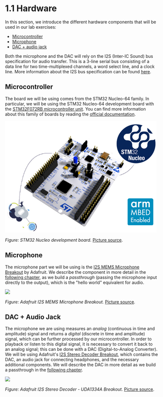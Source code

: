 # 1.1 Hardware

In this section, we introduce the different hardware components that will be
 used in our lab exercises:

* [Microcontroller](hardware.md#microcontroller)
* [Microphone](hardware.md#microphone)
* [DAC + audio jack](hardware.md#dac_jack)

Both the microphone and the DAC will rely on the I2S \(Inter-IC Sound\) 
bus specification for audio transfer. This is a 3-line serial bus consisting
 of a data line for two time-multiplexed channels, a word select line, and
  a clock line. More information about the I2S bus specification can be 
  found [here](https://www.sparkfun.com/datasheets/BreakoutBoards/I2SBUS.pdf).

## Microcontroller <a id="microcontroller"></a>

The board we will be using comes from the STM32 Nucleo-64 family. In 
particular, we will be using the STM32 Nucleo-64 development board with 
the [STM32F072RB microcontroller unit](https://www.st.com/en/evaluation-tools/nucleo-f072rb.html). You can find more information about this family of boards by reading the [official documentation](https://www.st.com/content/ccc/resource/technical/document/data_brief/c8/3c/30/f7/d6/08/4a/26/DM00105918.pdf/files/DM00105918.pdf/jcr:content/translations/en.DM00105918.pdf).

![](../.gitbook/assets/nucleo_board.jpg)

_Figure: STM32 Nucleo development board._ [Picture source](https://www.st.com/en/evaluation-tools/nucleo-f072rb.html).

## Microphone <a id="microphone"></a>

The microphone part we will be using is the 
[I2S MEMS Microphone Breakout](https://learn.adafruit.com/adafruit-i2s-mems-microphone-breakout/overview) by Adafruit. 
We describe the component in more detail in the 
[following chapter](../passthrough/audio-io/microphone.md), 
as we build a _passthrough_ \(passing the microphone input directly 
to the output\), which is the "hello world" equivalent for audio.

![](../.gitbook/assets/sensors_3421_quarter_orig.jpg)

_Figure: Adafruit I2S MEMS Microphone Breakout._ [Picture source](http://learn.adafruit.com/assets/39631).

## DAC + Audio Jack <a id="dac_jack"></a>

The microphone we are using measures an _analog_ \(continuous in time and 
amplitude\) signal and returns a _digital_ \(discrete in time and amplitude\) 
signal, which can be further processed by our microcontroller. In order to 
playback or listen to this digital signal, it is necessary to convert it 
back to an analog signal; this can be done with a DAC \(Digital-to-Analog 
Converter\). We will be using Adafruit's [I2S Stereo Decoder Breakout](https://learn.adafruit.com/adafruit-i2s-stereo-decoder-uda1334a/overview), 
which contains the DAC, an audio jack for connecting headphones, and the 
necessary additional components. We will describe the DAC in more detail 
as we build a passthrough in the [following chapter](../passthrough/audio-io/dac.md).

![](../.gitbook/assets/adafruit_products_3678_top_orig.jpg)

_Figure: Adafruit I2S Stereo Decoder - UDA1334A Breakout._ [Picture source](http://learn.adafruit.com/assets/48396).

